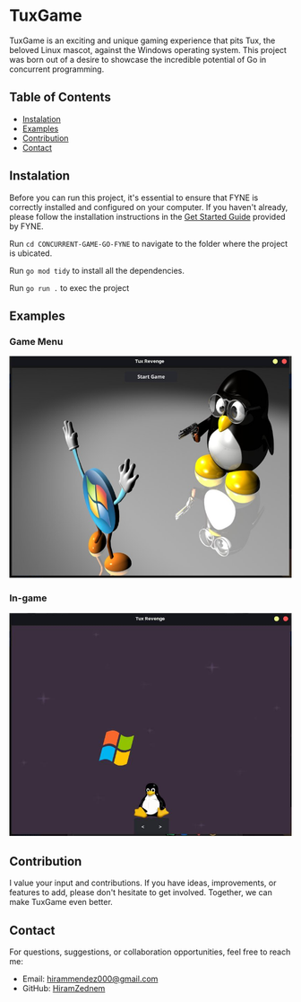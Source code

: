 # TuxGame

TuxGame is an exciting and unique gaming experience that pits Tux, the beloved Linux mascot, against the Windows operating system. This project was born out of a desire to showcase the incredible potential of Go in concurrent programming.

## Table of Contents

- [Instalation](#instalation)
- [Examples](#examples)
- [Contribution](#contribution)
- [Contact](#contact)

## Instalation
Before you can run this project, it's essential to ensure that FYNE is correctly installed and configured on your computer. If you haven't already, please follow the installation instructions in the [Get Started Guide](https://developer.fyne.io/started/) provided by FYNE.

Run `cd CONCURRENT-GAME-GO-FYNE` to navigate to the folder where the project is ubicated.

Run `go mod tidy` to install all the dependencies.

Run `go run .` to exec the project

## Examples

### Game Menu
![Menu of the Game](./images/game-menu.png)
### In-game
![Gameplay](./images/in-game.png)

## Contribution

I value your input and contributions. If you have ideas, improvements, or features to add, please don't hesitate to get involved. Together, we can make TuxGame even better.

## Contact

For questions, suggestions, or collaboration opportunities, feel free to reach me:

- Email: hirammendez000@gmail.com
- GitHub: [HiramZednem](https://github.com/HiramZednem)



